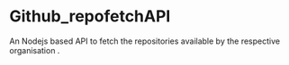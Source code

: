 # Github_repofetchAPI
An Nodejs based API to fetch the repositories available by the respective organisation . 
